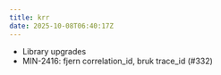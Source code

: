 ```yaml
---
title: krr
date: 2025-10-08T06:40:17Z
---
```

- Library upgrades
- MIN-2416: fjern correlation_id, bruk trace_id (#332)

